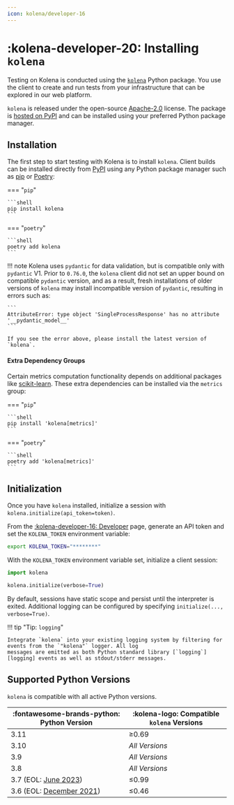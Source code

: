 ```yaml
---
icon: kolena/developer-16
---
```


# :kolena-developer-20: Installing `kolena`

Testing on Kolena is conducted using the [`kolena`](https://github.com/kolenaIO/kolena) Python package. You use the
client to create and run tests from your infrastructure that can be explored in our web platform.

`kolena` is released under the open-source [Apache-2.0](https://www.apache.org/licenses/LICENSE-2.0)
license. The package is [hosted on PyPI](https://pypi.org/project/kolena/) and can be installed using your
preferred Python package manager.

## Installation

The first step to start testing with Kolena is to install `kolena`. Client builds can be installed directly from
[PyPI](https://pypi.org/project/kolena/) using any Python package manager such as [pip](https://pypi.org/project/pip/)
or [Poetry](https://python-poetry.org/):

=== "`pip`"

    ```shell
    pip install kolena
    ```

=== "`poetry`"

    ```shell
    poetry add kolena
    ```

!!! note
    Kolena uses `pydantic` for data validation, but is compatible only with `pydantic` V1. Prior to `0.76.0`, the
    `kolena` client did not set an upper bound on compatible `pydantic` version, and as a result, fresh
    installations of older versions of `kolena` may install incompatible version of `pydantic`, resulting in errors such
    as:

    ```
    AttributeError: type object 'SingleProcessResponse' has no attribute '__pydantic_model__'
    ```

    If you see the error above, please install the latest version of `kolena`.

#### Extra Dependency Groups

Certain metrics computation functionality depends on additional packages like
[scikit-learn](https://scikit-learn.org/stable/). These extra dependencies can be installed via the `metrics` group:

=== "`pip`"

    ```shell
    pip install 'kolena[metrics]'
    ```

=== "`poetry`"

    ```shell
    poetry add 'kolena[metrics]'
    ```

## Initialization

Once you have `kolena` installed, initialize a session with `kolena.initialize(api_token=token)`.

From the [:kolena-developer-16: Developer](https://app.kolena.io/redirect/developer) page, generate an API token and set
the `KOLENA_TOKEN` environment variable:

```bash
export KOLENA_TOKEN="********"
```

With the `KOLENA_TOKEN` environment variable set, initialize a client session:

```python
import kolena

kolena.initialize(verbose=True)
```

By default, sessions have static scope and persist until the interpreter is exited.
Additional logging can be configured by specifying `initialize(..., verbose=True)`.

!!! tip "Tip: `logging`"

    Integrate `kolena` into your existing logging system by filtering for events from the `"kolena"` logger. All log
    messages are emitted as both Python standard library [`logging`][logging] events as well as stdout/stderr messages.

## Supported Python Versions

`kolena` is compatible with all active Python versions.

| :fontawesome-brands-python: Python Version                        | :kolena-logo: Compatible `kolena` Versions |
|-------------------------------------------------------------------|--------------------------------------------|
| 3.11                                                              | ≥0.69                                      |
| 3.10                                                              | _All Versions_                             |
| 3.9                                                               | _All Versions_                             |
| 3.8                                                               | _All Versions_                             |
| 3.7 (EOL: [June 2023](https://devguide.python.org/versions/))     | ≤0.99                                      |
| 3.6 (EOL: [December 2021](https://devguide.python.org/versions/)) | ≤0.46                                      |
